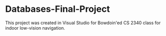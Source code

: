 # Databases-Final-Project

This project was created in Visual Studio for Bowdoin'ed CS 2340 class for indoor low-vision navigation.
